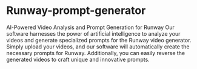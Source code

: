 # Runway-prompt-generator
AI-Powered Video Analysis and Prompt Generation for Runway
Our software harnesses the power of artificial intelligence to analyze your videos and generate specialized prompts for the Runway video generator. Simply upload your videos, and our software will automatically create the necessary prompts for Runway. Additionally, you can easily reverse the generated videos to craft unique and innovative prompts.
